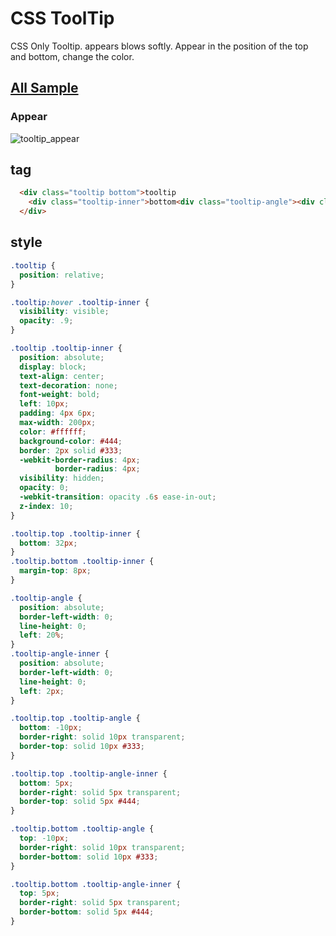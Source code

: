 CSS ToolTip
===========

CSS Only Tooltip. appears blows softly. 
Appear in the position of the top and bottom, change the color. 

## [All Sample](http://ogom.github.com/css-tooltip/)

### Appear
![tooltip_appear](https://raw.github.com/ogom/css-tooltip/gh-pages/images/tooltip_appear.png)


## tag

```html
  <div class="tooltip bottom">tooltip
    <div class="tooltip-inner">bottom<div class="tooltip-angle"><div class="tooltip-angle-inner"></div></div></div>
  </div>
```

## style

```css
.tooltip {
  position: relative;
}

.tooltip:hover .tooltip-inner {
  visibility: visible;
  opacity: .9;  
}

.tooltip .tooltip-inner {
  position: absolute;
  display: block;
  text-align: center;
  text-decoration: none;
  font-weight: bold;
  left: 10px;
  padding: 4px 6px;
  max-width: 200px;
  color: #ffffff;
  background-color: #444;
  border: 2px solid #333;
  -webkit-border-radius: 4px;
          border-radius: 4px;
  visibility: hidden;
  opacity: 0;
  -webkit-transition: opacity .6s ease-in-out;
  z-index: 10;
}

.tooltip.top .tooltip-inner {
  bottom: 32px;
}
.tooltip.bottom .tooltip-inner {
  margin-top: 8px;
}

.tooltip-angle {
  position: absolute;
  border-left-width: 0;
  line-height: 0;
  left: 20%;
}
.tooltip-angle-inner {
  position: absolute;
  border-left-width: 0;
  line-height: 0;
  left: 2px;
}

.tooltip.top .tooltip-angle {
  bottom: -10px;
  border-right: solid 10px transparent;
  border-top: solid 10px #333;
}

.tooltip.top .tooltip-angle-inner {
  bottom: 5px;
  border-right: solid 5px transparent;
  border-top: solid 5px #444;
}

.tooltip.bottom .tooltip-angle {
  top: -10px;
  border-right: solid 10px transparent;
  border-bottom: solid 10px #333;
}

.tooltip.bottom .tooltip-angle-inner {
  top: 5px;
  border-right: solid 5px transparent;
  border-bottom: solid 5px #444;
}
```


